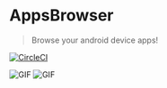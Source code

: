 # AppsBrowser

> Browse your android device apps!

[![CircleCI](https://circleci.com/gh/AlonDiskin/AppsBrowser/tree/master.svg?style=svg)](https://circleci.com/gh/AlonDiskin/AppsBrowser/tree/master) 

![GIF](https://media.giphy.com/media/efsaZ0isognOrNzwwn/giphy.gif)   ![GIF](https://media.giphy.com/media/h2le0vt33PMVSbpA7s/giphy.gif)
